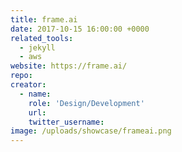 ```yaml
---
title: frame.ai
date: 2017-10-15 16:00:00 +0000
related_tools:
  - jekyll
  - aws
website: https://frame.ai/
repo:
creator:
  - name:
    role: 'Design/Development'
    url:
    twitter_username:
image: /uploads/showcase/frameai.png
---
```

